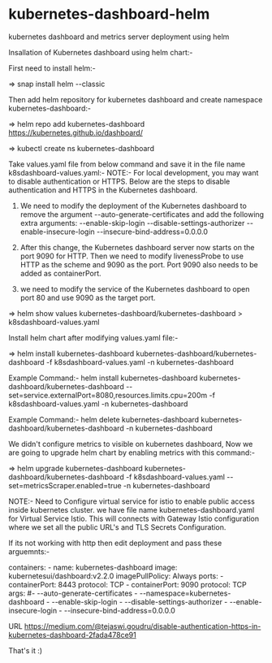 # kubernetes-dashboard-helm
kubernetes dashboard and metrics server deployment using helm

Insallation of Kubernetes dashboard using helm chart:-
 
First need to install helm:-

=> snap install helm --classic

Then add helm repository for kubernetes dashboard and create namespace kubernetes-dashboard:-

=> helm repo add kubernetes-dashboard https://kubernetes.github.io/dashboard/

=> kubectl create ns kubernetes-dashboard

Take values.yaml file from below command and save it in the file name k8sdashboard-values.yaml:-
NOTE:-
For local development, you may want to disable authentication or HTTPS. Below are the steps to disable authentication and HTTPS in the Kubernetes dashboard.

1. We need to modify the deployment of the Kubernetes dashboard to remove the argument --auto-generate-certificates and add the following extra arguments:
--enable-skip-login
--disable-settings-authorizer
--enable-insecure-login
--insecure-bind-address=0.0.0.0
2. After this change, the Kubernetes dashboard server now starts on the port 9090 for HTTP. Then we need to modify livenessProbe to use HTTP as the scheme and 9090 as the port. Port 9090 also needs to be added as containerPort.

3. we need to modify the service of the Kubernetes dashboard to open port 80 and use 9090 as the target port.

=> helm show values kubernetes-dashboard/kubernetes-dashboard > k8sdashboard-values.yaml

Install helm chart after modifying values.yaml file:-

=> helm install kubernetes-dashboard  kubernetes-dashboard/kubernetes-dashboard -f k8sdashboard-values.yaml  -n kubernetes-dashboard

Example Command:- helm install kubernetes-dashboard  kubernetes-dashboard/kubernetes-dashboard --set=service.externalPort=8080,resources.limits.cpu=200m -f k8sdashboard-values.yaml  -n kubernetes-dashboard

Example Command:- helm delete kubernetes-dashboard  kubernetes-dashboard/kubernetes-dashboard  -n kubernetes-dashboard

We didn't configure metrics to visible on kubernetes dashboard, Now we are going to upgrade helm chart by enabling metrics with this command:-

=> helm upgrade kubernetes-dashboard  kubernetes-dashboard/kubernetes-dashboard -f k8sdashboard-values.yaml  --set=metricsScraper.enabled=true -n kubernetes-dashboard

NOTE:-
Need to Configure virtual service for istio to enable public access inside kubernetes cluster.
we have file name kubernetes-dashboard.yaml for Virtual Service Istio. This will connects with Gateway Istio configuration where we set all the public URL's and TLS Secrets Configuration.

If its not working with http then edit deployment and pass these arguemnts:-

containers:
        - name: kubernetes-dashboard
          image: kubernetesui/dashboard:v2.2.0
          imagePullPolicy: Always
          ports:
            - containerPort: 8443
              protocol: TCP
            - containerPort: 9090
              protocol: TCP  
          args:
            #- --auto-generate-certificates
            - --namespace=kubernetes-dashboard
            - --enable-skip-login
            - --disable-settings-authorizer
            - --enable-insecure-login
            - --insecure-bind-address=0.0.0.0


URL  https://medium.com/@tejaswi.goudru/disable-authentication-https-in-kubernetes-dashboard-2fada478ce91

That's it :)
